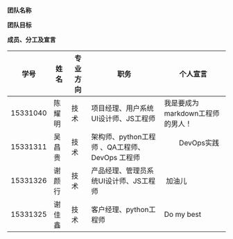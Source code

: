 **团队名称**

**团队目标**

**成员、分工及宣言**

| 学号       | 姓名   | 专业方向 | 职务                              | 个人宣言                 |
| -------- | ---- | ---- | ------------------------------- | -------------------- |
| 15331040 | 陈耀明  | 技术   | 项目经理、用户系统UI设计师、JS工程师            | 我是要成为markdown工程师的男人！ |
| 15331311 | 吴昌贵  | 技术   | 架构师、python工程师 、QA工程师、DevOps 工程师 |         DevOps实践    |
| 15331326 | 谢颜行  | 技术   | 产品经理、管理员系统UI设计师、JS工程师           |  加油儿                    |
| 15331325 | 谢佳鑫  | 技术   | 客户经理、python工程师                  |     Do my best   |
